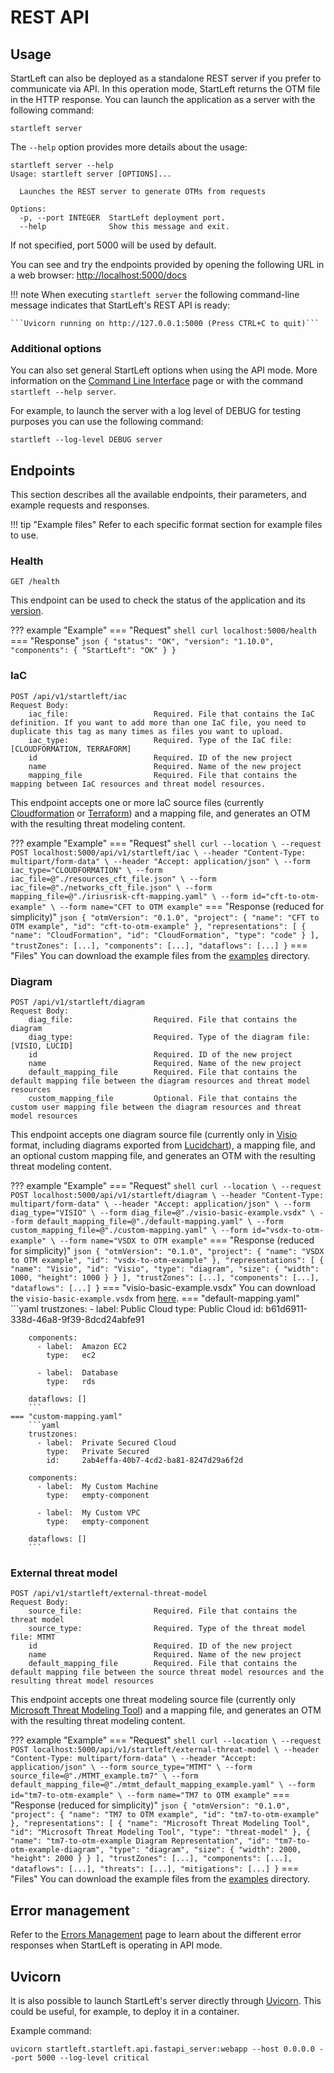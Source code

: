 # REST API

## Usage
StartLeft can also be deployed as a standalone REST server if you prefer to communicate via API.
In this operation mode, StartLeft returns the OTM file in the HTTP response.
You can launch the application as a server with the following command:

`startleft server`

The `--help` option provides more details about the usage:
```shell
startleft server --help
Usage: startleft server [OPTIONS]...

  Launches the REST server to generate OTMs from requests

Options:
  -p, --port INTEGER  StartLeft deployment port.
  --help              Show this message and exit.
```
If not specified, port 5000 will be used by default.

You can see and try the endpoints provided by opening the following URL in a web browser:
[http://localhost:5000/docs](http://localhost:5000/docs)

!!! note
    When executing `startleft server` the following command-line message indicates that StartLeft's REST API is ready:
    
    ```Uvicorn running on http://127.0.0.1:5000 (Press CTRL+C to quit)```

### Additional options
You can also set general StartLeft options when using the API mode. More information on the [Command Line Interface](./Command-Line-Interface.md) page 
or with the command `startleft --help server`.

For example, to launch the server with a log level of DEBUG for testing purposes you can use the following command:

`startleft --log-level DEBUG server`

## Endpoints
This section describes all the available endpoints, their parameters, and example requests and responses. 

!!! tip "Example files"
    Refer to each specific format section for example files to use.

### Health
```
GET /health
```
This endpoint can be used to check the status of the application and its [version](../Versioning.md).

??? example "Example"
    === "Request"
        ``` shell
        curl localhost:5000/health
        ```
    === "Response"
        ``` json
        {
            "status": "OK",
            "version": "1.10.0",
            "components": {
                "StartLeft": "OK"
            }
        }
        ```

### IaC
```
POST /api/v1/startleft/iac
Request Body:
    iac_file:                   Required. File that contains the IaC definition. If you want to add more than one IaC file, you need to duplicate this tag as many times as files you want to upload.
    iac_type:                   Required. Type of the IaC file: [CLOUDFORMATION, TERRAFORM]
    id                          Required. ID of the new project
    name                        Required. Name of the new project
    mapping_file                Required. File that contains the mapping between IaC resources and threat model resources.
```
This endpoint accepts one or more IaC source files (currently [Cloudformation](../startleft-processors/iac/cft/CloudFormation-Quickstart.md) 
or [Terraform](../startleft-processors/iac/tf/Terraform-Quickstart.md)) and a mapping file, and generates an OTM with 
the resulting threat modeling content.

??? example "Example"
    === "Request"
        ``` shell
        curl --location \
        --request POST localhost:5000/api/v1/startleft/iac \
        --header "Content-Type: multipart/form-data" \
        --header "Accept: application/json" \
        --form iac_type="CLOUDFORMATION" \
        --form iac_file=@"./resources_cft_file.json" \
        --form iac_file=@"./networks_cft_file.json" \
        --form mapping_file=@"./iriusrisk-cft-mapping.yaml" \
        --form id="cft-to-otm-example" \
        --form name="CFT to OTM example"
        ```
    === "Response (reduced for simplicity)"
        ``` json
        {
            "otmVersion": "0.1.0",
            "project": {
                "name": "CFT to OTM example",
                "id": "cft-to-otm-example"
            },
            "representations": [
                {
                    "name": "CloudFormation",
                    "id": "CloudFormation",
                    "type": "code"
                }
            ],
            "trustZones": [...],
            "components": [...],
            "dataflows": [...]
        }
        ```
    === "Files"
        You can download the example files from the <a href="https://github.com/iriusrisk/startleft/tree/main/examples/terraform" target="_blank">examples</a> directory.

### Diagram
```
POST /api/v1/startleft/diagram
Request Body:
    diag_file:                  Required. File that contains the diagram
    diag_type:                  Required. Type of the diagram file: [VISIO, LUCID]
    id                          Required. ID of the new project
    name                        Required. Name of the new project
    default_mapping_file        Required. File that contains the default mapping file between the diagram resources and threat model resources
    custom_mapping_file         Optional. File that contains the custom user mapping file between the diagram resources and threat model resources
```
This endpoint accepts one diagram source file (currently only in [Visio](../startleft-processors/diagram/Visio-Quickstart.md) 
format, including diagrams exported from [Lucidchart](../startleft-processors/diagram/Lucidchart-support.md)), 
a mapping file, and an optional custom mapping file, and generates an OTM with the resulting threat modeling content.

??? example "Example"
    === "Request"
        ``` shell
        curl --location \
        --request POST localhost:5000/api/v1/startleft/diagram \
        --header "Content-Type: multipart/form-data" \
        --header "Accept: application/json" \
        --form diag_type="VISIO" \
        --form diag_file=@"./visio-basic-example.vsdx" \
        --form default_mapping_file=@"./default-mapping.yaml" \
        --form custom_mapping_file=@"./custom-mapping.yaml" \
        --form id="vsdx-to-otm-example" \
        --form name="VSDX to OTM example"
        ```
    === "Response (reduced for simplicity)"
        ``` json
        {
            "otmVersion": "0.1.0",
            "project": {
                "name": "VSDX to OTM example",
                "id": "vsdx-to-otm-example"
            },
            "representations": [
                {
                    "name": "Visio",
                    "id": "Visio",
                    "type": "diagram",
                    "size": {
                        "width": 1000,
                        "height": 1000
                    }
                }
            ],
            "trustZones": [...],
            "components": [...],
            "dataflows": [...]
        }
        ```
    === "visio-basic-example.vsdx"
        You can download the `visio-basic-example.vsdx` from <a href="https://github.com/iriusrisk/startleft/tree/main/examples/visio/visio-basic-example.vsdx" target="_blank">here</a>.
    === "default-mapping.yaml"
        ```yaml
        trustzones:
          - label:  Public Cloud
            type:   Public Cloud
            id:     b61d6911-338d-46a8-9f39-8dcd24abfe91
        
        components:
          - label:  Amazon EC2
            type:   ec2
        
          - label:  Database
            type:   rds
        
        dataflows: []
        ```
    === "custom-mapping.yaml"
        ```yaml
        trustzones:
          - label:  Private Secured Cloud
            type:   Private Secured
            id:     2ab4effa-40b7-4cd2-ba81-8247d29a6f2d
        
        components:
          - label:  My Custom Machine
            type:   empty-component
        
          - label:  My Custom VPC
            type:   empty-component
        
        dataflows: []
        ```

### External threat model
```
POST /api/v1/startleft/external-threat-model
Request Body:
    source_file:                Required. File that contains the threat model
    source_type:                Required. Type of the threat model file: MTMT
    id                          Required. ID of the new project
    name                        Required. Name of the new project
    default_mapping_file        Required. File that contains the default mapping file between the source threat model resources and the resulting threat model resources
```
This endpoint accepts one threat modeling source file (currently only 
[Microsoft Threat Modeling Tool](../startleft-processors/external-threat-model/mtmt/MTMT-Quickstart.md)) and a mapping 
file, and generates an OTM with the resulting threat modeling content.

??? example "Example"
    === "Request"
        ``` shell
        curl --location \
        --request POST localhost:5000/api/v1/startleft/external-threat-model \
        --header "Content-Type: multipart/form-data" \
        --header "Accept: application/json" \
        --form source_type="MTMT" \
        --form source_file=@"./MTMT_example.tm7" \
        --form default_mapping_file=@"./mtmt_default_mapping_example.yaml" \
        --form id="tm7-to-otm-example" \
        --form name="TM7 to OTM example"
        ```
    === "Response (reduced for simplicity)"
        ``` json
        {
            "otmVersion": "0.1.0",
            "project": {
            "name": "TM7 to OTM example",
            "id": "tm7-to-otm-example"
            },
            "representations": [
            {
                    "name": "Microsoft Threat Modeling Tool",
                    "id": "Microsoft Threat Modeling Tool",
                    "type": "threat-model"
                },
                {
                    "name": "tm7-to-otm-example Diagram Representation",
                    "id": "tm7-to-otm-example-diagram",
                    "type": "diagram",
                    "size": {
                        "width": 2000,
                        "height": 2000
                    }
                }
            ],
            "trustZones": [...],
            "components": [...],
            "dataflows": [...],
            "threats": [...],
            "mitigations": [...]
        }
        ```
    === "Files"
        You can download the example files from the <a href="https://github.com/iriusrisk/startleft/tree/feature/OPT-479/examples/mtmt" target="_blank">examples</a> directory.

## Error management
Refer to the [Errors Management](../development/Errors-Management.md) page to learn about the different error responses 
when StartLeft is operating in API mode.

## Uvicorn
It is also possible to launch StartLeft's server directly through <a href="https://www.uvicorn.org" target="_blank">Uvicorn</a>. 
This could be useful, for example, to deploy it in a container.

Example command:

``` shell
uvicorn startleft.startleft.api.fastapi_server:webapp --host 0.0.0.0 --port 5000 --log-level critical
```